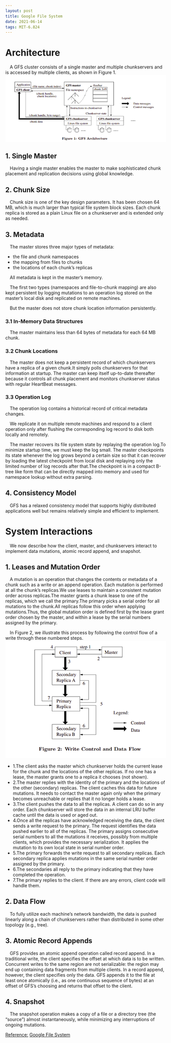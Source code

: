 ```yaml
---
layout: post
title: Google File System 
date: 2021-06-14
tags: MIT-6.824 
---
```

# Architecture
&ensp;&ensp;A GFS cluster consists of a single master and multiple chunkservers and is accessed by multiple clients, as shown in Figure 1.
![](/images/posts/fig1.jpg) 
## 1. Single Master
&ensp;&ensp;Having a single master enables the master to make sophisticated chunk placement and replication decisions using global knowledge.
## 2. Chunk Size
&ensp;&ensp;Chunk size is one of the key design parameters. It has been chosen 64 MB, which is much larger than typical file system block sizes. Each chunk replica is stored as a plain Linux file on a chunkserver and is extended only as needed.
## 3. Metadata
&ensp;&ensp;The master stores three major types of metadata: 
- the file and chunk namespaces 
- the mapping from files to chunks
- the locations of each chunk’s replicas

&ensp;&ensp;All metadata is kept in the master’s memory.

&ensp;&ensp;The first two types (namespaces and file-to-chunk mapping) are also kept persistent by logging mutations to an operation log stored on the master’s local disk and replicated on remote machines.

&ensp;&ensp;But the master does not store chunk location information persistently.
### 3.1 In-Memory Data Structures
&ensp;&ensp;The master maintains less than 64 bytes of metadata for each 64 MB chunk.
### 3.2 Chunk Locations
&ensp;&ensp;The master does not keep a persistent record of which chunkservers have a replica of a given chunk.It simply polls chunkservers for that information at startup. The master can keep itself up-to-date thereafter because it controls all chunk placement and monitors chunkserver status with regular HeartBeat messages.
### 3.3 Operation Log
&ensp;&ensp;The operation log contains a historical record of critical metadata changes.

&ensp;&ensp;We replicate it on multiple remote machines and respond to a client operation only after flushing the corresponding log record to disk both locally and remotely.

&ensp;&ensp;The master recovers its file system state by replaying the operation log.To minimize startup time, we must keep the log small. The master checkpoints its state whenever the log grows beyond a certain size so that it can recover by loading the latest checkpoint from local disk and replaying only the limited number of log records after that.The checkpoint is in a compact B-tree like form that can be directly mapped into memory and used for namespace lookup without extra parsing. 
## 4. Consistency Model
&ensp;&ensp;GFS has a relaxed consistency model that supports highly distributed applications well but remains relatively simple and efficient to implement. 

# System Interactions
&ensp;&ensp;We now describe how the client, master, and chunkservers interact to implement data mutations, atomic record append, and snapshot.
## 1. Leases and Mutation Order
&ensp;&ensp;A mutation is an operation that changes the contents or metadata of a chunk such as a write or an append operation. Each mutation is performed at all the chunk’s replicas.We use leases to maintain a consistent mutation order across replicas.The master grants a chunk lease to one of the replicas, which we call the primary.The primary picks a serial order for all mutations to the chunk.All replicas follow this order when applying mutations.Thus, the global mutation order is defined first by the lease grant order chosen by the master, and within a lease by the serial numbers assigned by the primary. 

&ensp;&ensp;In Figure 2, we illustrate this process by following the control flow of a write through these numbered steps.
![](/images/posts/fig2.jpg) 
- 1.The client asks the master which chunkserver holds the current lease for the chunk and the locations of the other replicas. If no one has a lease, the master grants one to a replica it chooses (not shown).
- 2.The master replies with the identity of the primary and the locations of the other (secondary) replicas. The client caches this data for future mutations. It needs to contact the master again only when the primary becomes unreachable or replies that it no longer holds a lease.
- 3.The client pushes the data to all the replicas. A client can do so in any order. Each chunkserver will store the data in an internal LRU buffer cache until the data is used or aged out. 
- 4.Once all the replicas have acknowledged receiving the data, the client sends a write request to the primary. The request identifies the data pushed earlier to all of the replicas. The primary assigns consecutive serial numbers to all the mutations it receives, possibly from multiple clients, which provides the necessary serialization. It applies the mutation to its own local state in serial number order.
- 5.The primary forwards the write request to all secondary replicas. Each secondary replica applies mutations in the same serial number order assigned by the primary.
- 6.The secondaries all reply to the primary indicating that they have completed the operation.
- 7.The primary replies to the client. If there are any errors, client code will handle them.

## 2. Data Flow
&ensp;&ensp;To fully utilize each machine’s network bandwidth, the data is pushed linearly along a chain of chunkservers rather than distributed in some other topology (e.g., tree).
## 3. Atomic Record Appends
&ensp;&ensp;GFS provides an atomic append operation called record append. In a traditional write, the client specifies the offset at which data is to be written. Concurrent writes to the same region are not serializable: the region may end up containing data fragments from multiple clients. In a record append, however, the client specifies only the data. GFS appends it to the file at least once atomically (i.e., as one continuous sequence of bytes) at an offset of GFS’s choosing and returns that offset to the client.  
## 4. Snapshot
&ensp;&ensp;The snapshot operation makes a copy of a file or a directory tree (the “source”) almost instantaneously, while minimizing any interruptions of ongoing mutations.







<u>Reference:</u>
[Google File System](https://pdos.csail.mit.edu/6.824/papers/gfs.pdf)
